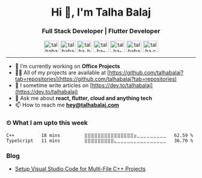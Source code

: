 <h1 align="center">Hi 👋, I'm Talha Balaj</h1>
<h3 align="center">Full Stack Developer | Flutter Developer</h3>

<p align="center">
<a href="https://codepen.io/talhabalaj" target="blank"><img align="center" src="https://cdn.jsdelivr.net/npm/simple-icons@3.0.1/icons/codepen.svg" alt="talhabalaj" height="30" width="40" /></a>
<a href="https://dev.to/talhabalaj" target="blank"><img align="center" src="https://cdn.jsdelivr.net/npm/simple-icons@3.0.1/icons/dev-dot-to.svg" alt="talhabalaj" height="30" width="40" /></a>
<a href="https://twitter.com/talha_balaj" target="blank"><img align="center" src="https://cdn.jsdelivr.net/npm/simple-icons@3.0.1/icons/twitter.svg" alt="talha_balaj" height="30" width="40" /></a>
<a href="https://linkedin.com/in/talha-balaj-20a353101" target="blank"><img align="center" src="https://cdn.jsdelivr.net/npm/simple-icons@3.0.1/icons/linkedin.svg" alt="talha-balaj-20a353101" height="30" width="40" /></a>
<a href="https://stackoverflow.com/users/talha-balaj" target="blank"><img align="center" src="https://cdn.jsdelivr.net/npm/simple-icons@3.0.1/icons/stackoverflow.svg" alt="talha-balaj" height="30" width="40" /></a>
<a href="https://codesandbox.com/talhabalaj" target="blank"><img align="center" src="https://cdn.jsdelivr.net/npm/simple-icons@3.0.1/icons/codesandbox.svg" alt="talhabalaj" height="30" width="40" /></a>
<a href="https://instagram.com/talha.codes" target="blank"><img align="center" src="https://cdn.jsdelivr.net/npm/simple-icons@3.0.1/icons/instagram.svg" alt="talha.codes" height="30" width="40" /></a>
</p>

---

- 🔭 I’m currently working on **Office Projects**
- 👨‍💻 All of my projects are available at [https://github.com/talhabalaj?tab=repositories](https://github.com/talhabalaj?tab=repositories)
- 📝 I sometime write articles on [https://dev.to/talhabalaj](https://dev.to/talhabalaj)
- 💬 Ask me about **react, flutter, cloud and anything tech**
- 📫 How to reach me **hey@talhabalaj.com**


### ⏲ What I am upto this week
<!--START_SECTION:waka-->
```text
C++          18 mins         ⣿⣿⣿⣿⣿⣿⣿⣿⣿⣿⣿⣿⣿⣿⣿⣶⣀⣀⣀⣀⣀⣀⣀⣀⣀   62.59 % 
TypeScript   11 mins         ⣿⣿⣿⣿⣿⣿⣿⣿⣿⣄⣀⣀⣀⣀⣀⣀⣀⣀⣀⣀⣀⣀⣀⣀⣀   36.70 % 
```
<!--END_SECTION:waka-->

### Blog
<!-- BLOG-POST-LIST:START -->
- [Setup Visual Studio Code for Multi-File C++ Projects](https://dev.to/talhabalaj/setup-visual-studio-code-for-multi-file-c-projects-1jpi)
<!-- BLOG-POST-LIST:END -->

